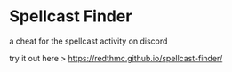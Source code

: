 # Spellcast Finder

a cheat for the spellcast activity on discord

try it out here > https://redthmc.github.io/spellcast-finder/
